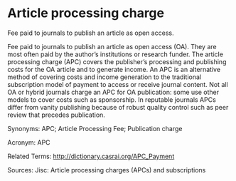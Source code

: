 # Article processing charge
 
Fee paid to journals to publish an article as open access.
 
Fee paid to journals to publish an article as open access (OA). They are most often paid by the author’s institutions or research funder. The article processing charge (APC) covers the publisher’s processing and publishing costs for the OA article and to generate income. An APC is an alternative method of covering costs and income generation to the traditional subscription model of payment to access or receive journal content. Not all OA or hybrid journals charge an APC for OA publication: some use other models to cover costs such as sponsorship. In reputable journals APCs differ from vanity publishing because of robust quality control such as peer review that precedes publication.
 
Synonyms: APC; Article Processing Fee; Publication charge
 
Acronym: APC
 
Related Terms: http://dictionary.casrai.org/APC_Payment
 
Sources: Jisc: Article processing charges (APCs) and subscriptions